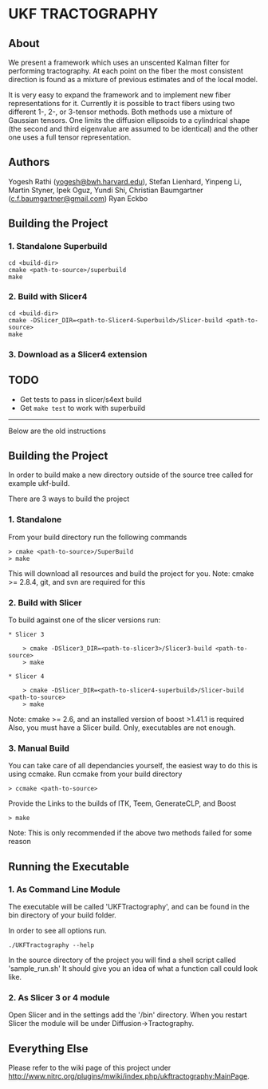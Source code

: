 UKF TRACTOGRAPHY
================

About   
-----

We present a framework which uses an unscented Kalman filter for performing
tractography. At each point on the fiber the most consistent direction is found
as a mixture of previous estimates and of the local model.

It is very easy to expand the framework and to implement new fiber representations 
for it. Currently it is possible to tract fibers using two different 1-, 2-, or 3-tensor 
methods. Both methods use a mixture of Gaussian tensors. One limits the diffusion 
ellipsoids to a cylindrical shape (the second and third eigenvalue are assumed to be 
identical) and the other one uses a full tensor representation.


Authors
-------
 
Yogesh Rathi (yogesh@bwh.harvard.edu), Stefan Lienhard, Yinpeng Li, Martin
Styner, Ipek Oguz, Yundi Shi, Christian Baumgartner (c.f.baumgartner@gmail.com)
Ryan Eckbo


Building the Project 
---------------------

### 1. Standalone Superbuild

    cd <build-dir>
    cmake <path-to-source>/superbuild
    make

### 2. Build with Slicer4

    cd <build-dir>
    cmake -DSlicer_DIR=<path-to-Slicer4-Superbuild>/Slicer-build <path-to-source>
    make

### 3. Download as a Slicer4 extension


TODO
----

* Get tests to pass in slicer/s4ext build
* Get `make test` to work with superbuild


-------------------------------
Below are the old instructions

Building the Project 
---------------------

In order to build make a new directory outside of the source tree called for 	
example ukf-build.

There are 3 ways to build the project

### 1. Standalone 

From your build directory run the following commands

    > cmake <path-to-source>/SuperBuild
    > make

This will download all resources and build the project for you.
Note: cmake >= 2.8.4, git, and svn are required for this

### 2. Build with Slicer 

To build against one of the slicer versions run:

    * Slicer 3

        > cmake -DSlicer3_DIR=<path-to-slicer3>/Slicer3-build <path-to-source>
        > make

    * Slicer 4

        > cmake -DSlicer_DIR=<path-to-slicer4-superbuild>/Slicer-build <path-to-source>
        > make

Note: cmake >= 2.6, and an installed version of boost >1.41.1 is required
Also, you must have a Slicer build. Only, executables are not enough.

### 3. Manual Build

You can take care of all dependancies yourself, the easiest
way to do this is using ccmake. Run ccmake from your build directory

    > ccmake <path-to-source>

Provide the Links to the builds of ITK, Teem, GenerateCLP, and Boost

    > make

Note: This is only recommended if the above two methods failed for some reason


Running the Executable
----------------------

### 1. As Command Line Module

The executable will be called 'UKFTractography', and can be found in the bin directory
of your build folder. 

In order to see all options run.

    ./UKFTractography --help 

In the source directory of the project you will find a shell script called 'sample_run.sh'
It should give you an idea of what a function call could look like. 


### 2. As Slicer 3 or 4 module

Open Slicer and in the settings add the '<path-to-build>/bin' directory. When you restart
Slicer the module will be under Diffusion->Tractography.


Everything Else
---------------

Please refer to the wiki page of this project under 
http://www.nitrc.org/plugins/mwiki/index.php/ukftractography:MainPage. 
